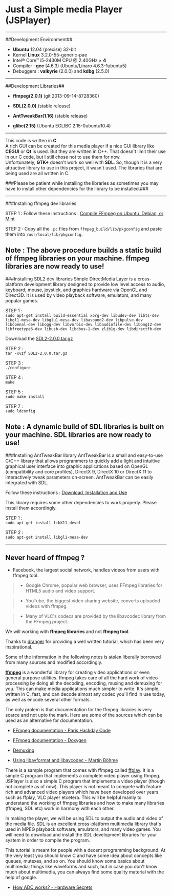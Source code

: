 
Just a Simple media Player (JSPlayer)
=====================================================================
* * * * * * * * * * * * * * * * * * * * * * * * * * * * * * * * * * *

##Development Environment##

* **Ubuntu** 12.04 (precise) 32-bit    
* Kernel **Linux** 3.2.0-55-generic-pae  
* Intel® Core™ i5-2430M CPU @ 2.40GHz × **4**  
* Compiler : **gcc** (4.6.3) (Ubuntu/Linaro 4.6.3-1ubuntu5)  
* Debuggers : **valkyrie** (2.0.0) and **kdbg** (2.5.0)

---------------------------------------------------------------------
##Development Libraries##
  
* **ffmpeg(2.0.1)** (git 2013-09-14-8728360)

* **SDL(2.0.0)** (stable release)

* **AntTweakBar(1.16)** (stable release)

* **glibc(2.15)** (Ubuntu EGLIBC 2.15-0ubuntu10.4)
  
---------------------------------------------------------------------  

This code is written in **C**.  
A rich GUI can be created for this media player if a nice GUI library like **CEGUI** or **Qt** is used. But they are written in C++. That doesn't limit their use in our C code, but I still chose not to use them for now.  
Unfortunately, **GTK+** doesn't work so well with **SDL**. So, though it is a very attractive library to use in this project, it wasn't used. The libraries that are being used are all written in C. 

###Please be patient while installing the libraries as sometimes you may have to install other dependencies for the library to be installed.###
  
---------------------------------------------------------------------
###Installing ffmpeg dev libraries

STEP 1 : Follow these instructions :
[Compile FFmpeg on Ubuntu, Debian, or Mint](http://trac.ffmpeg.org/wiki/UbuntuCompilationGuide)

STEP 2 :
Copy all the `.pc` files from `ffmpeg_build/lib/pkgconfig`
and paste them into `/usr/local/lib/pkgconfig`.

Note : The above procedure builds a static build of ffmpeg libraries on your machine.
ffmpeg libraries are now ready to use!
---------------------------------------------------------------------
###Installing SDL2 dev libraries
Simple DirectMedia Layer is a cross-platform development library designed to provide low level access to audio, keyboard, mouse, joystick, and graphics hardware via OpenGL and Direct3D. It is used by video playback software, emulators, and many popular games.

STEP 1 :  
`sudo apt-get install build-essential xorg-dev libudev-dev libts-dev libgl1-mesa-dev libglu1-mesa-dev libasound2-dev libpulse-dev libopenal-dev libogg-dev libvorbis-dev libaudiofile-dev libpng12-dev libfreetype6-dev libusb-dev libdbus-1-dev zlib1g-dev libdirectfb-dev`

Download the [SDL2-2.0.0.tar.gz](http://www.libsdl.org/tmp/download-2.0.php)

STEP 2 :  
`tar -xvzf SDL2-2.0.0.tar.gz` 
 
STEP 3 :  
`./configure`
  
STEP 4 :  
`make`

STEP 5 :  
`sudo make install`

STEP 7 :  
`sudo ldconfig`

Note : A dynamic build of SDL libraries is built on your machine.
SDL libraries are now ready to use!
---------------------------------------------------------------------
###Installing AntTweakBar library
AntTweakBar is a small and easy-to-use C/C++ library that allows programmers to quickly add a light and intuitive graphical user interface into graphic applications based on OpenGL (compatibility and core profiles), DirectX 9, DirectX 10 or DirectX 11 to interactively tweak parameters on-screen. AntTweakBar can be easily integrated with SDL.

Follow these instructions :
[Download, Installation and Use](http://anttweakbar.sourceforge.net/doc/tools:anttweakbar:download)

This library requires some other dependencies to work properly. Please install them accordingly.

STEP 1 :  
`sudo apt-get install libX11-devel`

STEP 2 :  
`sudo apt-get install libgl1-mesa-dev`


---------------------------------------------------------------------

Never heard of ffmpeg ?
------------------------
>
* Facebook, the largest social network, handles videos from users with ffmpeg tool.

>* Google Chrome, popular web browser, uses FFmpeg libraries for HTML5 audio and video support.

>* YouTube, the biggest video sharing website, converts uploaded videos with ffmpeg.

>*  Many of VLC's codecs are provided by the libavcodec library from the FFmpeg project.

We will working with **ffmpeg libraries** and not **ffmpeg tool**.


Thanks to [dranger](http://dranger.com/ffmpeg/) for providing a well written tutorial, which has been very inspirational.

Some of the information in the following notes is <s>stolen</s> liberally borrowed from many sources and modified accordingly.

[**ffmpeg**](https://trac.ffmpeg.org/wiki/UbuntuCompilationGuide) is a wonderful library for creating video applications or even general purpose utilities. ffmpeg takes care of all the hard work of video processing by doing all the decoding, encoding, muxing and demuxing for you. This can make media applications much simpler to write. It's simple, written in C, fast, and can decode almost any codec you'll find in use today, as well as encode several other formats.

The only prolem is that documentation for the ffmpeg libraries is very scarce and not upto the mark. Here are some of the sources which can be used as an alternative for documentation.
   
* [FFmpeg documentation - Paris Hackday Code](http://code.soundsoftware.ac.uk/projects/pmhd/embedded/index.html)

* [FFmpeg documentation - Doxygen](http://ffmpeg.org/doxygen/trunk/)

* [Demuxing](http://ffmpeg.org/doxygen/trunk/group__lavf__decoding.html)
* [Using libavformat and libavcodec - Martin Böhme](http://www.inb.uni-luebeck.de/~boehme/using_libavcodec.html)

There is a sample program that comes with ffmpeg called [ffplay](https://github.com/FFmpeg/FFmpeg/blob/master/ffplay.c). It is a simple C program that implements a complete video player using ffmpeg. JSPlayer is also a simple C program that implements a video player (though not complete as of now). This player is not meant to compete with feature rich and advanced video players which have been developed over years such as ffplay, VLC player etcetera. This will be helpful mainly to understand the working of ffmpeg libraries and how to make many libraries (ffmpeg, SDL etc) work in harmony with each other.

In making the player, we will be using SDL to output the audio and video of the media file. SDL is an excellent cross-platform multimedia library that's used in MPEG playback software, emulators, and many video games. You will need to download and install the SDL development libraries for your system in order to compile the program.

This tutorial is meant for people with a decent programming background. At the very least you should know C and have some idea about concepts like queues, mutexes, and so on. You should know some basics about multimedia; things like waveforms and such, but in case you don't know much about multimedia, you can always find some quality material with the help of google. 

* [How ADC works? - Hardware Secrets](http://www.hardwaresecrets.com/article/317)

